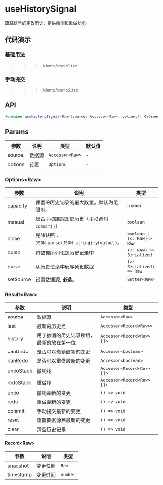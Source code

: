 # useHistorySignal

跟踪信号的更改历史，提供撤消和重做功能。

## 代码演示

### 基础用法

>>> ./demo/demo1.tsx

### 手动提交

>>> ./demo/demo2.tsx

## API

```typescript
function useHistorySignal<Raw>(source: Accessor<Raw>, options?: Options): Result<Raw>
```

## Params

| 参数    | 说明     | 类型                          | 默认值 |
| ------- | -------- | ----------------------------- | ------ |
| source  | 数据源   | `Accessor<Raw>`               | -      |
| options | 设置     | `Options`                     | -      |

### Options\<Raw\>

| 参数      | 说明                                            | 类型                        | 默认值  |
| --------- | ----------------------------------------------- | --------------------------- | ------- |
| capacity  | 保留的历史记录的最大数量。默认为无限制。        | `number`                    | -       |
| manual    | 是否手动跟踪变更历史（手动调用 `commit()`）     | `boolean`                   | `false` |
| clone     | 克隆快照：`JSON.parse(JSON.stringify(value))`。 | `boolean \| (x: Raw)=> Raw` | `false` |
| dump      | 将数据序列化到历史记录中                   | `(v: Raw) => Serialized` | `(x: Raw) => x` |
| parse     | 从历史记录中反序列化数据            | `(v: Serialized) => Raw` | `(x: Serialized) => x` |
| setSource | 设置数据源, __必选__。                          | `Setter<Raw>`               | -       |

### Result\<Raw\>

| 参数      | 说明                                            | 类型                        |
| --------- | ----------------------------------------------- | --------------------------- |
| source    | 数据源                                          | `Accessor<Raw>`             |
| last      | 最新的历史点                                    | `Accessor<Record<Raw>>`     |
| history   | 用于撤消的历史记录数组，最新的放在第一位        | `Accessor<Record<Raw>[]>`   |
| canUndo   | 是否可以撤销最新的变更                          | `Accessor<boolean>`         |
| canRedo   | 是否可以重做最新的变更                          | `Accessor<boolean>`         |
| undoStack | 撤销栈                                          | `Accessor<Record<Raw>[]>`   |
| redoStack | 重做栈                                          | `Accessor<Record<Raw>[]>`   |
| undo      | 撤销最新的变更                                  | `() => void`                |
| redo      | 重做最新的变更                                  | `() => void`                |
| commit    | 手动提交最新的变更                              | `() => void`                |
| reset     | 重置数据源到最新的变更                          | `() => void`                |
| clear     | 清空历史记录                                    | `() => void`                |

#### Record\<Raw\>

| 参数      | 说明                                            | 类型                        |
| --------- | ----------------------------------------------- | --------------------------- |
| snapshot  | 变更快照                                        | `Raw`                       |
| timestamp | 变更时间                                        | `number`                    |
